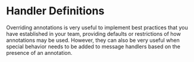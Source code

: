 # Handler Definitions

Overriding annotations is very useful to implement best practices that you have established in your team,
 providing defaults or restrictions of how annotations may be used. 
However, they can also be very useful when special behavior needs to be added to message handlers based on the presence of an annotation.